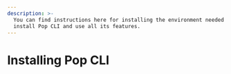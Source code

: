 ```yaml
---
description: >-
  You can find instructions here for installing the environment needed to
  install Pop CLI and use all its features.
---
```


# Installing Pop CLI

